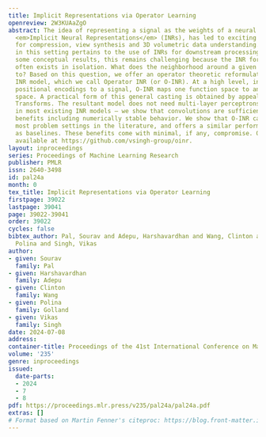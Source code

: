 ```yaml
---
title: Implicit Representations via Operator Learning
openreview: 2W3KUAaZgO
abstract: The idea of representing a signal as the weights of a neural network, called
  <em>Implicit Neural Representations</em> (INRs), has led to exciting implications
  for compression, view synthesis and 3D volumetric data understanding. One problem
  in this setting pertains to the use of INRs for downstream processing tasks. Despite
  some conceptual results, this remains challenging because the INR for a given image/signal
  often exists in isolation. What does the neighborhood around a given INR correspond
  to? Based on this question, we offer an operator theoretic reformulation of the
  INR model, which we call Operator INR (or O-INR). At a high level, instead of mapping
  positional encodings to a signal, O-INR maps one function space to another function
  space. A practical form of this general casting is obtained by appealing to Integral
  Transforms. The resultant model does not need multi-layer perceptrons (MLPs), used
  in most existing INR models – we show that convolutions are sufficient and offer
  benefits including numerically stable behavior. We show that O-INR can easily handle
  most problem settings in the literature, and offers a similar performance profile
  as baselines. These benefits come with minimal, if any, compromise. Our code is
  available at https://github.com/vsingh-group/oinr.
layout: inproceedings
series: Proceedings of Machine Learning Research
publisher: PMLR
issn: 2640-3498
id: pal24a
month: 0
tex_title: Implicit Representations via Operator Learning
firstpage: 39022
lastpage: 39041
page: 39022-39041
order: 39022
cycles: false
bibtex_author: Pal, Sourav and Adepu, Harshavardhan and Wang, Clinton and Golland,
  Polina and Singh, Vikas
author:
- given: Sourav
  family: Pal
- given: Harshavardhan
  family: Adepu
- given: Clinton
  family: Wang
- given: Polina
  family: Golland
- given: Vikas
  family: Singh
date: 2024-07-08
address:
container-title: Proceedings of the 41st International Conference on Machine Learning
volume: '235'
genre: inproceedings
issued:
  date-parts:
  - 2024
  - 7
  - 8
pdf: https://proceedings.mlr.press/v235/pal24a/pal24a.pdf
extras: []
# Format based on Martin Fenner's citeproc: https://blog.front-matter.io/posts/citeproc-yaml-for-bibliographies/
---
```

